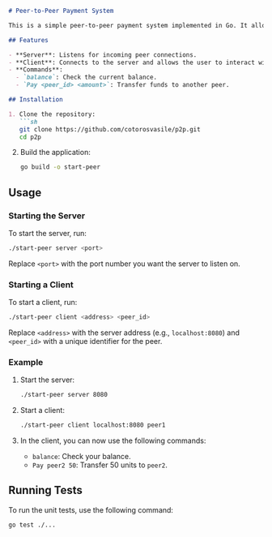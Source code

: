 
```markdown
# Peer-to-Peer Payment System

This is a simple peer-to-peer payment system implemented in Go. It allows peers to connect to a server, check their balance, and transfer funds to other peers.

## Features

- **Server**: Listens for incoming peer connections.
- **Client**: Connects to the server and allows the user to interact with the system.
- **Commands**:
  - `balance`: Check the current balance.
  - `Pay <peer_id> <amount>`: Transfer funds to another peer.

## Installation

1. Clone the repository:
   ```sh
   git clone https://github.com/cotorosvasile/p2p.git
   cd p2p
   ```

2. Build the application:
   ```sh
   go build -o start-peer
   ```

## Usage

### Starting the Server

To start the server, run:
```sh
./start-peer server <port>
```
Replace `<port>` with the port number you want the server to listen on.

### Starting a Client

To start a client, run:
```sh
./start-peer client <address> <peer_id>
```
Replace `<address>` with the server address (e.g., `localhost:8080`) and `<peer_id>` with a unique identifier for the peer.

### Example

1. Start the server:
   ```sh
   ./start-peer server 8080
   ```

2. Start a client:
   ```sh
   ./start-peer client localhost:8080 peer1
   ```

3. In the client, you can now use the following commands:
    - `balance`: Check your balance.
    - `Pay peer2 50`: Transfer 50 units to `peer2`.

## Running Tests

To run the unit tests, use the following command:
```sh
go test ./...
```
